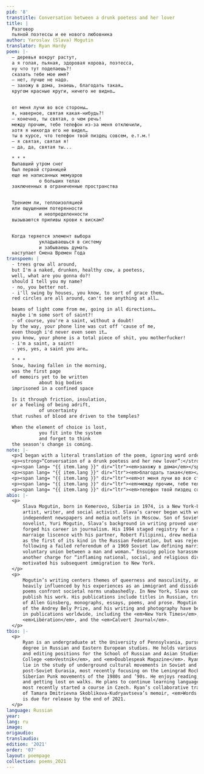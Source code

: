 ```yaml
---
pid: '8'
transtitle: Conversation between a drunk poetess and her lover
title: |
  Разговор
  пьяной поэтессы и ее нового любовника
author: Yaroslav (Slava) Mogutin
translator: Ryan Hardy
poem: |-
  — деревья вокруг растут,
  а я голая, пьяная, здоровая корова, поэтесса,
  ну что тут поделаешь?!
  сказать тебе мое имя?
  — нет, лучше не надо.
  — захожу в дома, знаешь, благодать такая…
  кругом красные круги, ничего не видно…


  от меня лучи во все стороны…
  я, наверное, святая какая-нибудь?!
  — конечно, ты святая, о чем речь!
  между прочим, тебе телефон из-за меня отключили,
  хотя я никогда его не видел…
  ты в курсе, что телефон твой пиздец совсем, е.т.м.!
  — я святая, святая я!
  — да, да, святая ты...

  * * *
  Выпавший утром снег
  был первой страницей
  еще не написанных мемуаров
            о больших телах
  заключенных в ограниченные пространства


  Трением ли, теплоизоляцией
  или ощущением потерянности
            и неопределенности
  вызываются приливы крови к вискам?


  Когда теряется элемент выбора
            укладываешься в систему
            и забываешь думать
  наступает Смена Времен Года
transpoem: |
  - trees grow all around,
  but I'm a naked, drunken, healthy cow, a poetess,
  well, what are you gonna do?!
  should I tell you my name?
  - no, you better not.
  - i'll swing by houses, you know, to sort of grace them…
  red circles are all around, can't see anything at all…

  beams of light come from me, going in all directions…
  maybe i'm some sort of saint?!
  - of course, you're a saint, without a doubt!
  by the way, your phone line was cut off 'cause of me,
  even though i'd never even seen it…
  you know, your phone is a total piece of shit, you motherfucker!
  - i'm a saint, a saint!
  - yes, yes, a saint you are…

  * * *
  Snow, having fallen in the morning,
  was the first page
  of memoirs yet to be written
            about big bodies
  imprisoned in a confined space

  Is it through friction, insulation,
  or a feeling of being adrift,
            of uncertainty
  that rushes of blood are driven to the temples?

  When the element of choice is lost,
            you fit into the system
            and forget to think
  the season's change is coming.
note: |-
  <p>I began with a literal translation of the poem, ignoring word order and providing several translations of the same words to choose from later. Next, I formatted lines to match the original poem. Before moving onto polishing, I also identified turns of phrase that would need more time and thought to accurately incorporate into a final product. In polishing my rough translation of Mogutin’s poem, I began by adjusting word order to best match the point of syllabic emphasis in each clause, while with Mayakovsky’s I focused more on the emotions behind the poem. I then moved to honing in on word choices, leaving notes that indicated desired sentiment where I was still unsure of what I wanted to highlight. Next, I read through, thoughtfully evaluating and altering verb choices based on verbal aspect and active-passive voice within the clause. Lastly, I reviewed capitalization, punctuation, and line breaks to best match the original. A series of more detailed notes regarding stylistic choices in my translation are listed below:</p>
  <p><strong>“Conversation of a drunk poetess and her new lover”:</strong></p>
  <p><span lang= "{{ item.lang }}" dir="ltr"><em>захожу в дома</em></span> — To maintain the poetess’ conversational tone, I translated the prefix <span lang= "{{ item.lang }}" dir="ltr"><em>за-</em></span> as indicative of fleeting entrances, in which “I swing by” felt more appropriate.</p>
  <p><span lang= "{{ item.lang }}" dir="ltr"><em>благодать такая</em></span> —  <span lang= "{{ item.lang }}" dir="ltr"><em>Такая</em></span> indicates a conversational ellipsis and buffer around the verb. I added “sort of” to add a brief pause to the line and slightly dampen the verb’s delivery.</p>
  <p><span lang= "{{ item.lang }}" dir="ltr"><em>от меня лучи во все стороны</em></span> — “Beams” highlighted the emanating light of a saintly glow. I added “of light” to ensure readers wouldn’t picture large beams of wood protruding from the poetess. I inserted “going” into my translation of <span lang= "{{ item.lang }}" dir="ltr"><em>во все стороны</em></span> to highlight the outward movement indicated by the accusative case while maintaining a similar meter.</p>
  <p><span lang= "{{ item.lang }}" dir="ltr"><em>между прочим, тебе телефон из-за меня отключили</em></span> — I originally translated this section as “it was cause of me that your phone line / was cut off.” I moved “cause of me” to the second line to improve the flow of the first. I also shortened “because" to “cause,” to soften the point of emphasis on “me” in the sentence.</p>
  <p><span lang= "{{ item.lang }}" dir="ltr"><em>телефон твой пиздец совсем, е.т.м.!</em></span> — I was struck by the sudden heatedness of this line and hoped to highlight it. I considered “your phone is totally fucked up,” but didn’t want the line sounding redundant when paired with the <span lang= "{{ item.lang }}" dir="ltr"><em>е.т.м.!</em></span> (“fuck your mother”). Given the wide range of meanings for <span lang= "{{ item.lang }}" dir="ltr"><em>пиздец</em></span>, “your phone is a total piece of shit, you motherfucker” fit the build and tone of the line best.</p>
abio: |-
  <p>
      Slava Mogutin, born in Kemerovo, Siberia in 1974, is a New York-based
      artist, writer, and social activist. Slava’s career began with writing for
      independent newspapers and media outlets in Moscow. Son of Soviet poet and
      novelist, Yuri Mogutin, Slava’s background in writing proved useful as he
      forged his career in journalism. His 1994 staged registry for a same-sex
      marraige liscence with his partner, Robert Filipinni, drew media attention
      as the first of its kind in the Russian Federation, but was rejected
      following a failed referendum of a 1969 Soviet law defining marriage as “a
      voluntary union between a man and woman.” Ensuing police harassment and
      another charge for “inflaming national, social, and religious division”
      motivated his subsequent immigration to New York.
  </p>
  <p>
      Mogutin’s writing centers themes of queerness and masculinity, and is
      heavily influenced by his experiences as an immigrant and dissident. His
      poems confront societal norms unabashedly. In New York, Slava continues to
      publish his work. His publications include titles in Russian, translations
      of Allen Ginsberg, monographs, essays, poems, and prose. Mogutin is the winner
      of the Andrey Bely Prize, and his writing and photography have been featured
      in publications worldwide, including the <em>New York Times</em>, <em>Stern</em>, <em>Flash Art</em>,
      <em>Libération</em>, and the <em>Calvert Journal</em>.
  </p>
tbio: |-
  <p>
      Ryan is an undergraduate at the University of Pennsylvania, pursuing a
      degree in Russian and Eastern European studies. He holds various writing
      and editing positions for the School of Russian and Asian Studies, Pomona
      College <em>Vestnik</em>, and <em>Doublespeak Magazine</em>. Ryan’s main research interests
      lie in the study of underground cultural movements in Soviet and
      post-Soviet Eurasia, most recently focusing on the Leningrad Rock and
      Siberian Punk movements of the 1980s and ’90s. He enjoys reading, climbing,
      and getting lost on walks. He plans to continue learning languages, having
      most recently started a course in Czech. Ryan’s collaborative translation
      of Tamara Dmitrievna Skoblikova-Kudryavtseva’s memoir, <em>Words for Oneself</em>,
      is due for release by the end of 2021.
  </p>
language: Russian
year: 
lang: ru
image: 
origaudio: 
translaudio: 
edition: '2021'
order: '07'
layout: poempage
collection: poems_2021
---
```

